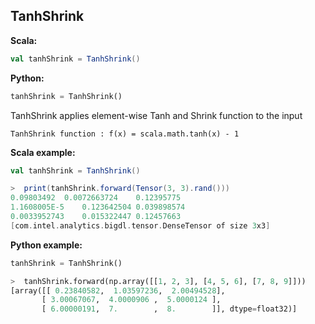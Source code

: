 ## TanhShrink ##

**Scala:**
```scala
val tanhShrink = TanhShrink()
```
**Python:**
```python
tanhShrink = TanhShrink()
```
TanhShrink applies element-wise Tanh and Shrink function to the input

```
TanhShrink function : f(x) = scala.math.tanh(x) - 1
```

**Scala example:**
```scala
val tanhShrink = TanhShrink()

>  print(tanhShrink.forward(Tensor(3, 3).rand()))
0.09803492	0.0072663724	0.12395775	
1.1608005E-5	0.123642504	0.039898574	
0.0033952743	0.015322447	0.12457663	
[com.intel.analytics.bigdl.tensor.DenseTensor of size 3x3]

```

**Python example:**
```python
tanhShrink = TanhShrink()

>  tanhShrink.forward(np.array([[1, 2, 3], [4, 5, 6], [7, 8, 9]]))
[array([[ 0.23840582,  1.03597236,  2.00494528],
       [ 3.00067067,  4.0000906 ,  5.0000124 ],
       [ 6.00000191,  7.        ,  8.        ]], dtype=float32)]

```

